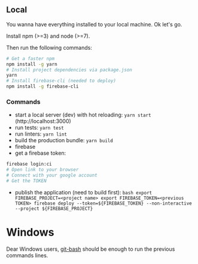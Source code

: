 ## Local
You wanna have everything installed to your local machine.
Ok let's go.

Install npm (>=3) and node (>=7).

Then run the following commands:
```bash
# Get a faster npm
npm install -g yarn
# Install project dependencies via package.json
yarn
# Install firebase-cli (needed to deploy)
npm install -g firebase-cli
```

### Commands
  * start a local server (dev) with hot reloading: `yarn start` (http://localhost:3000)
  * run tests: `yarn test`
  * run linters: `yarn lint`
  * build the production bundle: `yarn build`
  * firebase
   * get a firebase token:
   ```bash
   firebase login:ci
   # Open link to your browser
   # Connect with your google account
   # Get the TOKEN
   ```
   * publish the application (need to build first):
    ```bash
    export FIREBASE_PROJECT=<project name>
    export FIREBASE_TOKEN=<previous TOKEN>
    firebase deploy --token=${FIREBASE_TOKEN} --non-interactive --project ${FIREBASE_PROJECT}
    ```

# Windows
Dear Windows users, [git-bash](https://git-for-windows.github.io/) should be enough to run the previous commands lines.
